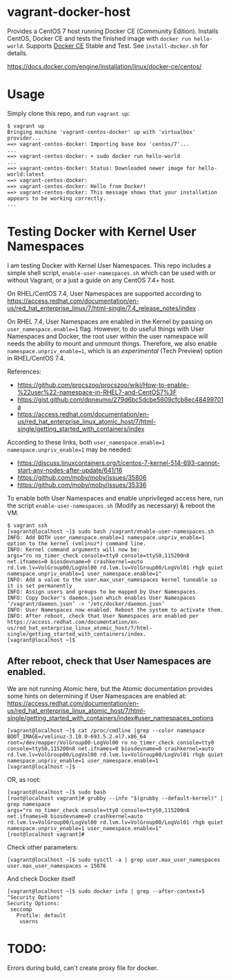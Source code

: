 # vagrant-docker-host

Provides a CentOS 7 host running Docker CE (Community Edition). 
Installs CentOS, Docker CE and tests the finished image with `docker run hello-world`.
Supports [Docker CE](https://docs.docker.com/install/) Stable and Test. See `install-docker.sh` for details.

https://docs.docker.com/engine/installation/linux/docker-ce/centos/

# Usage

Simply clone this repo, and run `vagrant up`:

```
$ vagrant up
Bringing machine 'vagrant-centos-docker' up with 'virtualbox' provider...
==> vagrant-centos-docker: Importing base box 'centos/7'...
...
==> vagrant-centos-docker: + sudo docker run hello-world
...
==> vagrant-centos-docker: Status: Downloaded newer image for hello-world:latest
==> vagrant-centos-docker: 
==> vagrant-centos-docker: Hello from Docker!
==> vagrant-centos-docker: This message shows that your installation appears to be working correctly.
...
```

# Testing Docker with Kernel User Namespaces

I am testing Docker with Kernel User Namespaces. This repo includes a simple
shell script, `enable-user-namespaces.sh` which can be used with or without
Vagrant, or a just a guide on any CentOS 7.4+ host.

On RHEL/CentOS 7.4, User Namespaces are supported according to https://access.redhat.com/documentation/en-us/red_hat_enterprise_linux/7/html-single/7.4_release_notes/index .

On RHEL 7.4, User Namespaces are enabled in the Kernel by passing on `user_namespace.enable=1` flag. However, to do useful things with User
Namespaces and Docker, the root user within the user namespace will needs the ability to mount and unmount things. Therefore, we also enable
`namespace.unpriv_enable=1`, which is an *experimental* (Tech Preview) option in RHEL/CentOS 7.4.

References:
* https://github.com/procszoo/procszoo/wiki/How-to-enable-%22user%22-namespace-in-RHEL7-and-CentOS7%3F
* https://gist.github.com/dpneumo/279d6bc5dcbe5609cfcb8ec48499701a
* https://access.redhat.com/documentation/en-us/red_hat_enterprise_linux_atomic_host/7/html-single/getting_started_with_containers/index

According to these links, both `user_namespace.enable=1` `namespace.unpriv_enable=1` may be needed:
* https://discuss.linuxcontainers.org/t/centos-7-kernel-514-693-cannot-start-any-nodes-after-update/641/16
* https://github.com/moby/moby/issues/35806
* https://github.com/moby/moby/issues/35336

To enable both User Namespaces and enable unprivileged access here, run the
script `enable-user-namespaces.sh` (Modify as necessary) & reboot the VM.


```
$ vagrant ssh
[vagrant@localhost ~]$ sudo bash /vagrant/enable-user-namespaces.sh 
INFO: Add BOTH user_namespace.enable=1 namespace.unpriv_enable=1 option to the kernel (vmlinuz*) command line.
INFO: Kernel command arguments will now be:
args="ro no_timer_check console=tty0 console=ttyS0,115200n8 net.ifnames=0 biosdevname=0 crashkernel=auto rd.lvm.lv=VolGroup00/LogVol00 rd.lvm.lv=VolGroup00/LogVol01 rhgb quiet namespace.unpriv_enable=1 user_namespace.enable=1"
INFO: Add a value to the user.max_user_namespaces kernel tuneable so it is set permanently
INFO: Assign users and groups to be mapped by User Namespaces.
INFO: Copy Docker's daemon.json which enables User Namespaces
‘/vagrant/daemon.json’ -> ‘/etc/docker/daemon.json’
INFO: User Namespaces now enabled. Reboot the system to activate them.
INFO: After reboot, check that User Namespaces are enabled per https://access.redhat.com/documentation/en-us/red_hat_enterprise_linux_atomic_host/7/html-single/getting_started_with_containers/index.
[vagrant@localhost ~]$
```

## After reboot, check that User Namespaces are enabled.

We are not running Atomic here, but the Atomic documentation provides some
hints on determining if User Namespaces are enabled at:
https://access.redhat.com/documentation/en-us/red_hat_enterprise_linux_atomic_host/7/html-single/getting_started_with_containers/index#user_namespaces_options

```
[vagrant@localhost ~]$ cat /proc/cmdline |grep --color namespace
BOOT_IMAGE=/vmlinuz-3.10.0-693.5.2.el7.x86_64 root=/dev/mapper/VolGroup00-LogVol00 ro no_timer_check console=tty0 console=ttyS0,115200n8 net.ifnames=0 biosdevname=0 crashkernel=auto rd.lvm.lv=VolGroup00/LogVol00 rd.lvm.lv=VolGroup00/LogVol01 rhgb quiet namespace.unpriv_enable=1 user_namespace.enable=1
[vagrant@localhost ~]$
```

OR, as root:

```
[vagrant@localhost ~]$ sudo bash
[root@localhost vagrant]# grubby --info "$(grubby --default-kernel)" | grep namespace
args="ro no_timer_check console=tty0 console=ttyS0,115200n8 net.ifnames=0 biosdevname=0 crashkernel=auto rd.lvm.lv=VolGroup00/LogVol00 rd.lvm.lv=VolGroup00/LogVol01 rhgb quiet namespace.unpriv_enable=1 user_namespace.enable=1"
[root@localhost vagrant]#
```

Check other parameters:

```
[vagrant@localhost ~]$ sudo sysctl -a | grep user.max_user_namespaces
user.max_user_namespaces = 15076
```

And check Docker itself

```
[vagrant@localhost ~]$ sudo docker info | grep --after-context=5 "Security Options"
Security Options:
 seccomp
   Profile: default
    userns
```

# TODO:
Errors during build, can't create proxy file for docker.
